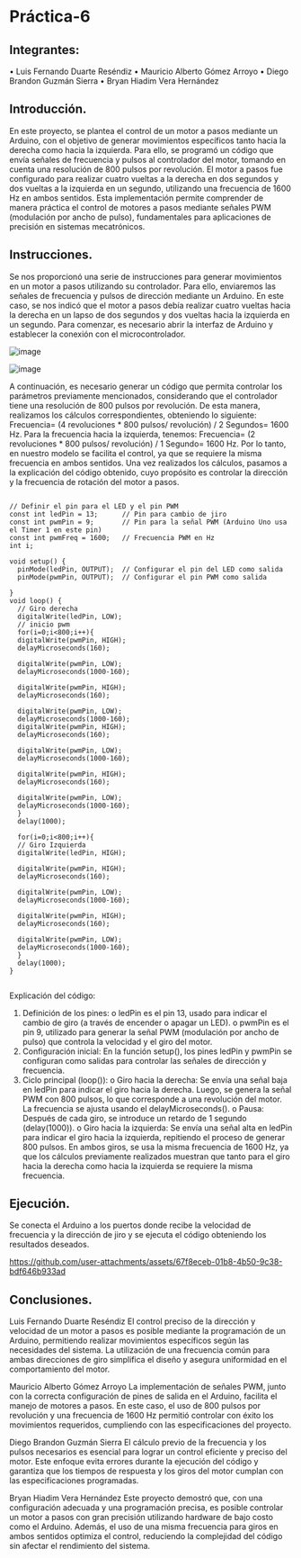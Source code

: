 # Práctica-6

## Integrantes:
•	Luis Fernando Duarte Reséndiz
•	Mauricio Alberto Gómez Arroyo
•	Diego Brandon Guzmán Sierra
•	Bryan Hiadim Vera Hernández


## Introducción.
En este proyecto, se plantea el control de un motor a pasos mediante un Arduino, con el objetivo de generar movimientos específicos tanto hacia la derecha como hacia la izquierda. Para ello, se programó un código que envía señales de frecuencia y pulsos al controlador del motor, tomando en cuenta una resolución de 800 pulsos por revolución. El motor a pasos fue configurado para realizar cuatro vueltas a la derecha en dos segundos y dos vueltas a la izquierda en un segundo, utilizando una frecuencia de 1600 Hz en ambos sentidos. Esta implementación permite comprender de manera práctica el control de motores a pasos mediante señales PWM (modulación por ancho de pulso), fundamentales para aplicaciones de precisión en sistemas mecatrónicos.

## Instrucciones.
Se nos proporcionó una serie de instrucciones para generar movimientos en un motor a pasos utilizando su controlador. Para ello, enviaremos las señales de frecuencia y pulsos de dirección mediante un Arduino. En este caso, se nos indicó que el motor a pasos debía realizar cuatro vueltas hacia la derecha en un lapso de dos segundos y dos vueltas hacia la izquierda en un segundo.
Para comenzar, es necesario abrir la interfaz de Arduino y establecer la conexión con el microcontrolador.

![image](https://github.com/user-attachments/assets/bc657a0a-327d-4137-8024-b594074a2efa)

![image](https://github.com/user-attachments/assets/f5208f6a-3aad-40f7-9895-3d89cc6b8fd1)

A continuación, es necesario generar un código que permita controlar los parámetros previamente mencionados, considerando que el controlador tiene una resolución de 800 pulsos por revolución.
De esta manera, realizamos los cálculos correspondientes, obteniendo lo siguiente:
Frecuencia= (4 revoluciones * 800 pulsos/ revolución) / 2 Segundos= 1600 Hz.
Para la frecuencia hacia la izquierda, tenemos:
Frecuencia= (2 revoluciones * 800 pulsos/ revolución) / 1 Segundo= 1600 Hz.
Por lo tanto, en nuestro modelo se facilita el control, ya que se requiere la misma frecuencia en ambos sentidos.
Una vez realizados los cálculos, pasamos a la explicación del código obtenido, cuyo propósito es controlar la dirección y la frecuencia de rotación del motor a pasos.

```plaintext

// Definir el pin para el LED y el pin PWM
const int ledPin = 13;      // Pin para cambio de jiro
const int pwmPin = 9;       // Pin para la señal PWM (Arduino Uno usa el Timer 1 en este pin)
const int pwmFreq = 1600;   // Frecuencia PWM en Hz
int i;

void setup() {
  pinMode(ledPin, OUTPUT);  // Configurar el pin del LED como salida
  pinMode(pwmPin, OUTPUT);  // Configurar el pin PWM como salida

}
void loop() {
  // Giro derecha
  digitalWrite(ledPin, LOW);
  // inicio pwm
  for(i=0;i<800;i++){
  digitalWrite(pwmPin, HIGH);
  delayMicroseconds(160);

  digitalWrite(pwmPin, LOW);
  delayMicroseconds(1000-160);

  digitalWrite(pwmPin, HIGH);
  delayMicroseconds(160);

  digitalWrite(pwmPin, LOW);
  delayMicroseconds(1000-160);
  digitalWrite(pwmPin, HIGH);
  delayMicroseconds(160);

  digitalWrite(pwmPin, LOW);
  delayMicroseconds(1000-160);

  digitalWrite(pwmPin, HIGH);
  delayMicroseconds(160);

  digitalWrite(pwmPin, LOW);
  delayMicroseconds(1000-160);
  }
  delay(1000);

  for(i=0;i<800;i++){
  // Giro Izquierda
  digitalWrite(ledPin, HIGH);

  digitalWrite(pwmPin, HIGH);
  delayMicroseconds(160);

  digitalWrite(pwmPin, LOW);
  delayMicroseconds(1000-160);
  
  digitalWrite(pwmPin, HIGH);
  delayMicroseconds(160);

  digitalWrite(pwmPin, LOW);
  delayMicroseconds(1000-160);
  }
  delay(1000);
}


```
Explicación del código:
1.	Definición de los pines:
o	ledPin es el pin 13, usado para indicar el cambio de giro (a través de encender o apagar un LED).
o	pwmPin es el pin 9, utilizado para generar la señal PWM (modulación por ancho de pulso) que controla la velocidad y el giro del motor.
2.	Configuración inicial: En la función setup(), los pines ledPin y pwmPin se configuran como salidas para controlar las señales de dirección y frecuencia.
3.	Ciclo principal (loop()):
o	Giro hacia la derecha: Se envía una señal baja en ledPin para indicar el giro hacia la derecha. Luego, se genera la señal PWM con 800 pulsos, lo que corresponde a una revolución del motor. La frecuencia se ajusta usando el delayMicroseconds().
o	Pausa: Después de cada giro, se introduce un retardo de 1 segundo (delay(1000)).
o	Giro hacia la izquierda: Se envía una señal alta en ledPin para indicar el giro hacia la izquierda, repitiendo el proceso de generar 800 pulsos.
En ambos giros, se usa la misma frecuencia de 1600 Hz, ya que los cálculos previamente realizados muestran que tanto para el giro hacia la derecha como hacia la izquierda se requiere la misma frecuencia.

## Ejecución.
Se conecta el Arduino a los puertos donde recibe la velocidad de frecuencia y la dirección de jiro y se ejecuta el código obteniendo los resultados deseados.



https://github.com/user-attachments/assets/67f8eceb-01b8-4b50-9c38-bdf646b933ad


## Conclusiones.

Luis Fernando Duarte Reséndiz
El control preciso de la dirección y velocidad de un motor a pasos es posible mediante la programación de un Arduino, permitiendo realizar movimientos específicos según las necesidades del sistema. La utilización de una frecuencia común para ambas direcciones de giro simplifica el diseño y asegura uniformidad en el comportamiento del motor.

Mauricio Alberto Gómez Arroyo
La implementación de señales PWM, junto con la correcta configuración de pines de salida en el Arduino, facilita el manejo de motores a pasos. En este caso, el uso de 800 pulsos por revolución y una frecuencia de 1600 Hz permitió controlar con éxito los movimientos requeridos, cumpliendo con las especificaciones del proyecto.

Diego Brandon Guzmán Sierra
El cálculo previo de la frecuencia y los pulsos necesarios es esencial para lograr un control eficiente y preciso del motor. Este enfoque evita errores durante la ejecución del código y garantiza que los tiempos de respuesta y los giros del motor cumplan con las especificaciones programadas.

Bryan Hiadim Vera Hernández
Este proyecto demostró que, con una configuración adecuada y una programación precisa, es posible controlar un motor a pasos con gran precisión utilizando hardware de bajo costo como el Arduino. Además, el uso de una misma frecuencia para giros en ambos sentidos optimiza el control, reduciendo la complejidad del código sin afectar el rendimiento del sistema.

